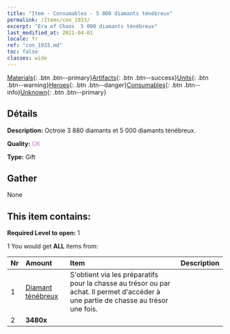 ```yaml
---
title: "Item - Consumables - 5 000 diamants ténébreux"
permalink: /Items/con_1933/
excerpt: "Era of Chaos  5 000 diamants ténébreux"
last_modified_at: 2021-04-01
locale: fr
ref: "con_1933.md"
toc: false
classes: wide
---
```

 [Materials](/fr/Items/){: .btn .btn--primary}[Artifacts](/fr/Items/Artifacts/){: .btn .btn--success}[Units](/fr/Items/Units/){: .btn .btn--warning}[Heroes](/fr/Items/Heroes/){: .btn .btn--danger}[Consumables](/fr/Items/Consumables/){: .btn .btn--info}[Unknown](/fr/Items/Unknown/){: .btn .btn--primary}

## Détails
 **Description:** Octroie 3 880 diamants et 5 000 diamants ténébreux.

 **Quality:** <span style="color: #DA70D6">OK</span>

 **Type:** Gift

## Gather

  None

## This item contains:

 **Required Level to open:** 1

 1 You would get **ALL** items  from:

  | Nr | Amount |     Item    | Description |
  |:---|:-------|:------------|:-----------:|
  | 1 | [Diamant ténébreux](/fr/Items/con_554/) | S'obtient via les préparatifs pour la chasse au trésor ou par achat. Il permet d'accéder à une partie de chasse au trésor une fois. | 
  | 2 |  **3480x** | <i class="fas fa-gem"/> |  | 
